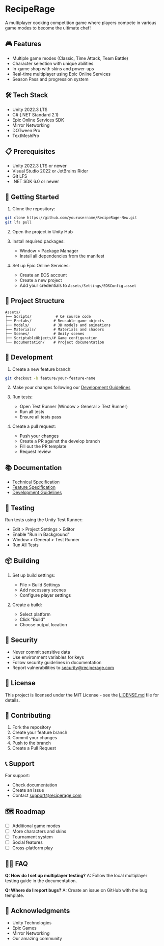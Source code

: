 # RecipeRage

A multiplayer cooking competition game where players compete in various game modes to become the ultimate chef!

## 🎮 Features

- Multiple game modes (Classic, Time Attack, Team Battle)
- Character selection with unique abilities
- In-game shop with skins and power-ups
- Real-time multiplayer using Epic Online Services
- Season Pass and progression system

## 🛠 Tech Stack

- Unity 2022.3 LTS
- C# (.NET Standard 2.1)
- Epic Online Services SDK
- Mirror Networking
- DOTween Pro
- TextMeshPro

## 📋 Prerequisites

- Unity 2022.3 LTS or newer
- Visual Studio 2022 or JetBrains Rider
- Git LFS
- .NET SDK 6.0 or newer

## 🚀 Getting Started

1. Clone the repository:
```bash
git clone https://github.com/yourusername/RecipeRage-New.git
git lfs pull
```

2. Open the project in Unity Hub

3. Install required packages:
   - Window > Package Manager
   - Install all dependencies from the manifest

4. Set up Epic Online Services:
   - Create an EOS account
   - Create a new project
   - Add your credentials to `Assets/Settings/EOSConfig.asset`

## 📁 Project Structure

```
Assets/
├── Scripts/           # C# source code
├── Prefabs/          # Reusable game objects
├── Models/           # 3D models and animations
├── Materials/        # Materials and shaders
├── Scenes/           # Unity scenes
├── ScriptableObjects/# Game configuration
└── Documentation/    # Project documentation
```

## 🔧 Development

1. Create a new feature branch:
```bash
git checkout -b feature/your-feature-name
```

2. Make your changes following our [Development Guidelines](Assets/Documentation/DevelopmentGuidelines.md)

3. Run tests:
   - Open Test Runner (Window > General > Test Runner)
   - Run all tests
   - Ensure all tests pass

4. Create a pull request:
   - Push your changes
   - Create a PR against the develop branch
   - Fill out the PR template
   - Request review

## 📚 Documentation

- [Technical Specification](Assets/Documentation/TechnicalSpecification.md)
- [Feature Specification](Assets/Documentation/FeatureSpecification.md)
- [Development Guidelines](Assets/Documentation/DevelopmentGuidelines.md)

## 🧪 Testing

Run tests using the Unity Test Runner:
- Edit > Project Settings > Editor
- Enable "Run in Background"
- Window > General > Test Runner
- Run All Tests

## 📦 Building

1. Set up build settings:
   - File > Build Settings
   - Add necessary scenes
   - Configure player settings

2. Create a build:
   - Select platform
   - Click "Build"
   - Choose output location

## 🔐 Security

- Never commit sensitive data
- Use environment variables for keys
- Follow security guidelines in documentation
- Report vulnerabilities to security@reciperage.com

## 📄 License

This project is licensed under the MIT License - see the [LICENSE.md](LICENSE.md) file for details.

## 👥 Contributing

1. Fork the repository
2. Create your feature branch
3. Commit your changes
4. Push to the branch
5. Create a Pull Request

## 📞 Support

For support:
- Check documentation
- Create an issue
- Contact support@reciperage.com

## 🗺 Roadmap

- [ ] Additional game modes
- [ ] More characters and skins
- [ ] Tournament system
- [ ] Social features
- [ ] Cross-platform play

## 🙋‍♂️ FAQ

**Q: How do I set up multiplayer testing?**
A: Follow the local multiplayer testing guide in the documentation.

**Q: Where do I report bugs?**
A: Create an issue on GitHub with the bug template.

## 🎉 Acknowledgments

- Unity Technologies
- Epic Games
- Mirror Networking
- Our amazing community 